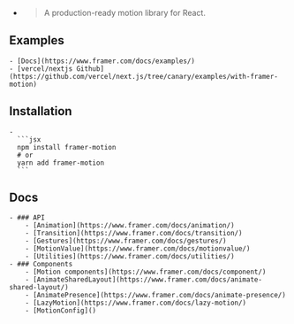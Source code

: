 -
  > A production-ready motion library for React.
## Examples
	- [Docs](https://www.framer.com/docs/examples/)
	- [vercel/nextjs Github](https://github.com/vercel/next.js/tree/canary/examples/with-framer-motion)
## Installation
	-
	  ```jsx
	  npm install framer-motion
	  # or
	  yarn add framer-motion
	  ```
## Docs
	- ### API
		- [Animation](https://www.framer.com/docs/animation/)
		- [Transition](https://www.framer.com/docs/transition/)
		- [Gestures](https://www.framer.com/docs/gestures/)
		- [MotionValue](https://www.framer.com/docs/motionvalue/)
		- [Utilities](https://www.framer.com/docs/utilities/)
	- ### Components
		- [Motion components](https://www.framer.com/docs/component/)
		- [AnimateSharedLayout](https://www.framer.com/docs/animate-shared-layout/)
		- [AnimatePresence](https://www.framer.com/docs/animate-presence/)
		- [LazyMotion](https://www.framer.com/docs/lazy-motion/)
		- [MotionConfig]()